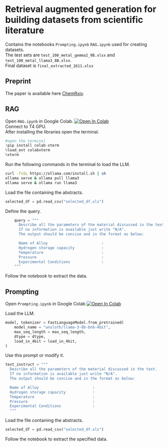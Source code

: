 # Retrieval augmented generation for building datasets from scientific literature
Contains the notebooks `Prompting.ipynb` `RAG.ipynb` used for creating datasets.\
The test sets are `test_100_metal_gemma2_9B.xlsx` and `test_100_metal_llama3_8B.xlsx`.\
Final dataset is `final_extracted_1611.xlsx`

## Preprint
The paper is available here [ChemRxiv](https://chemrxiv.org/engage/chemrxiv/article-details/673c541a7be152b1d0981fd7).


## RAG
Open `RAG.ipynb` in Google Colab.
<a target="_blank" href="https://colab.research.google.com/github/catastropiyush/RAG-dataset-gen/blob/main/RAG.ipynb">
  <img src="https://colab.research.google.com/assets/colab-badge.svg" alt="Open In Colab"/>
</a>\
Connect to T4 GPU.\
After installing the libraries open the terminal.
```python
#open the terminal
!pip install colab-xterm
%load_ext colabxterm
%xterm
```
Run the following commands in the terminal to load the LLM.
```bash
curl -fsSL https://ollama.com/install.sh | sh
ollama serve & ollama pull llama3
ollama serve & ollama run llama3
```
Load the file containing the abstracts.
```python
selected_df = pd.read_csv("selected_df.xls")
```
Define the query.
```python
    query = """
      Describe all the parameters of the material discussed in the text.
      If no information is available just write "N/A".
      The output should be concise and in the format as below:

      Name of Alloy                        :
      Hydrogen storage capacity            :
      Temperature                          :
      Pressure                             :
      Experimental Conditions              :
    """
```
Follow the notebook to extract the data.

## Prompting
Open `Prompting.ipynb` in Google Colab
<a target="_blank" href="https://colab.research.google.com/github/catastropiyush/RAG-dataset-gen/blob/main/Prompting.ipynb">
  <img src="https://colab.research.google.com/assets/colab-badge.svg" alt="Open In Colab"/>
</a>

Load the LLM.
```python
model, tokenizer = FastLanguageModel.from_pretrained(
    model_name = "unsloth/llama-3-8b-bnb-4bit",
    max_seq_length = max_seq_length,
    dtype = dtype,
    load_in_4bit = load_in_4bit,
)
```
Use this prompt or modify it.
```python
text_instruct = """
  Describe all the parameters of the material discussed in the text.
  If no information is available just write "N/A".
  The output should be concise and in the format as below:

  Name of Alloy                        :
  Hydrogen storage capacity            :
  Temperature                          :
  Pressure                             :
  Experimental Conditions              :
  """
```
Load the file containing the abstracts.
```python
selected_df = pd.read_csv("selected_df.xls")
```
Follow the notebook to extract the specified data.
